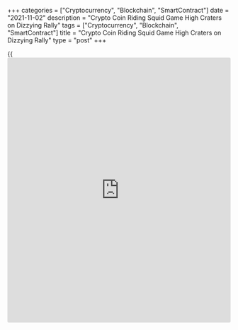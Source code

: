 +++
categories = ["Cryptocurrency", "Blockchain", "SmartContract"]
date = "2021-11-02"
description = "Crypto Coin Riding Squid Game High Craters on Dizzying Rally"
tags = ["Cryptocurrency", "Blockchain", "SmartContract"]
title = "Crypto Coin Riding Squid Game High Craters on Dizzying Rally"
type = "post"
+++

{{<iframe id="large-banner" src="https://www.bounty.group/#slide=6.0" width="100%" height="600" scrolling="no" style="border: 0px solid rgb(216, 221, 230); border-radius: 3px;">}}

(Reuters) - A cryptocurrency named after the wildly popular Netflix
drama “Squid Game” crashed to almost zero value on Tuesday after a
dizzying rally pushed it to almost $2,800 last week.

The so-called squid token’s market value jumped to $2.4 billion at the
peak of Monday’s trading with a trading volume of $14 million over the
last 24 hours, according to CoinMarketCap.

The reason for squid’s slump was unclear. However, several reports
including one by Gizmodo said holders of the coin were not allowed to
sell the digital coin. Reuters could not independently verify the
information.

Specialist crypto [news](https://www.letsplayfx.com/blog/forex-news-website/) outlet Coindesk reported that a digital address
dumped squid tokens and cashed out millions of dollars worth of tokens
in what it termed a “rug pull”- a situation where crypto developers
abandon a project and run away with [investor](https://www.fintechee.com/tutorial-for-forex-trading/investor-mode/)s’ money.

Squid’s [website](https://www.playgroundfx.com/blog/website-for-forex-trading/) appeared to be offline on Tuesday, while its Twitter
account was “temporarily restricted” due to unusual activity.

Squid has only traded for a week, according to CoinMarketCap.

> “Like many internet scams, [cryptocurrency scams](https://www.letsplayfx.com/blog/cryptocurrency-scams/) align themselves
closely to popular trends and after the hype of Squid Game, this is no
different,” said Jake Moore, cybersecurity specialist at cybersecurity
firm ESET.

Cryptocurrencies based on memes or linked to internet culture have
recorded rapid booms and busts this year, echoing soaring popularity of
mainstream cryptocurrencies such as [bitcoin](https://www.letsplayfx.com/blog/forex-for-bitcoin/).

Last week, for instance, shiba inu cryptocurrency - a meme-inspired
cryptocurrency and a spinoff of dogecoin - muscled into the top-10
largest digital tokens by market capitalization. It has, however, barely
any practical use.

South Korean series Squid Game, which became a global sensation and the
No.1 program on Netflix, shows hundreds of cash-strapped players
competing in hyperviolent games.

Squid is traded on exchanges PancakeSwap and DODO.

Pancakeswap did not respond to a request for comment.

_Reporting by Medha Singh and Shreyashi Sanyal in Bengaluru and Tom
Wilson in London; Editing by Bernard Orr and Shinjini Ganguli_